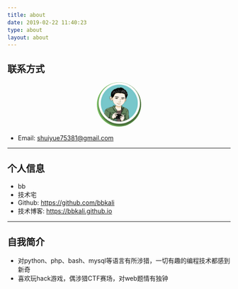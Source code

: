 ```yaml
---
title: about
date: 2019-02-22 11:40:23
type: about
layout: about
---
```


## 联系方式

<div align=center><img src="./1.jpg" width=100 height=100 style="border-radius: 50%;"></div>

- Email: shuiyue75381@gmail.com

---

## 个人信息
- bb
- 技术宅
- Github: https://github.com/bbkali
- 技术博客: https://bbkali.github.io

---

## 自我简介
- 对python、php、bash、mysql等语言有所涉猎，一切有趣的编程技术都感到新奇
- 喜欢玩hack游戏，偶涉猎CTF赛场，对web题情有独钟
